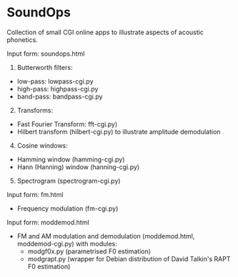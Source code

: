 # SoundOps
Collection of small CGI online apps to illustrate aspects of acoustic phonetics.

Input form: soundops.html
1. Butterworth filters:
  - low-pass: lowpass-cgi.py
  - high-pass: highpass-cgi.py
  - band-pass: bandpass-cgi.py
2. Transforms:
  - Fast Fourier Transform: fft-cgi.py)
  - Hilbert transform (hilbert-cgi.py) to illustrate amplitude demodulation
4. Cosine windows:
  - Hamming window (hamming-cgi.py)
  - Hann (Hanning) window (hanning-cgi.py)
5. Spectrogram (spectrogram-cgi.py)

Input form: fm.html
- Frequency modulation (fm-cgi.py)

Input form: moddemod.html
- FM and AM modulation and demodulation (moddemod.html, moddemod-cgi.py) with modules:
  - modgf0x.py (parametrised F0 estimation)
  - modgrapt.py (wrapper for Debian distribution of David Talkin's RAPT F0 estimation)
